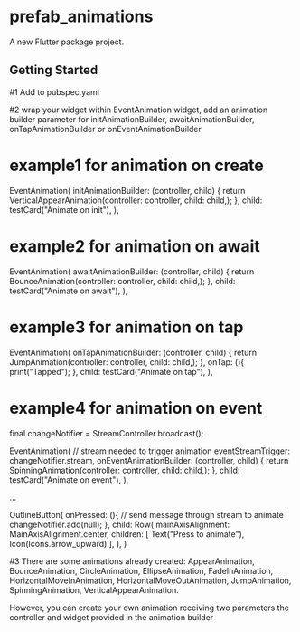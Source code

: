 # prefab_animations

A new Flutter package project.

## Getting Started


#1
Add to pubspec.yaml


#2 wrap your widget within EventAnimation widget, add an animation builder parameter for initAnimationBuilder, awaitAnimationBuilder, onTapAnimationBuilder or onEventAnimationBuilder


# example1 for animation on create
EventAnimation(
  initAnimationBuilder: (controller, child) {
    return VerticalAppearAnimation(controller: controller, child: child,);
  },
  child: testCard("Animate on init"),
),

# example2 for animation on await
EventAnimation(
  awaitAnimationBuilder: (controller, child) {
    return BounceAnimation(controller: controller, child: child,);
  },
  child: testCard("Animate on await"),
),

# example3 for animation on tap
EventAnimation(
  onTapAnimationBuilder: (controller, child) {
    return JumpAnimation(controller: controller, child: child,);
  },
  onTap: (){
    print("Tapped");
  },
  child: testCard("Animate on tap"),
),

# example4 for animation on event
final changeNotifier =  StreamController.broadcast();

EventAnimation(
  // stream needed to trigger animation
  eventStreamTrigger: changeNotifier.stream,
  onEventAnimationBuilder: (controller, child) {
    return SpinningAnimation(controller: controller, child: child,);
  },
  child: testCard("Animate on event"),
),

...

OutlineButton(
  onPressed: (){
    // send message through stream to animate
    changeNotifier.add(null);
  },
  child: Row(
    mainAxisAlignment: MainAxisAlignment.center,
    children: [
      Text("Press to animate"),
      Icon(Icons.arrow_upward)
    ],
  ),
)


#3 There are some animations already created: AppearAnimation, BounceAnimation, CircleAnimation, EllipseAnimation, FadeInAnimation, HorizontalMoveInAnimation, HorizontalMoveOutAnimation, JumpAnimation, SpinningAnimation, VerticalAppearAnimation.

However, you can create your own animation receiving two parameters the controller and widget provided in the animation builder

